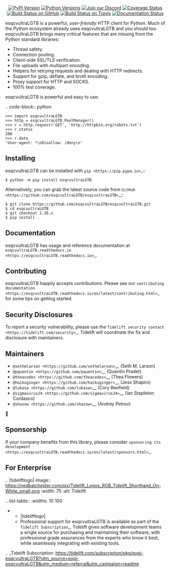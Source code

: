    <p align="center">
      <a href="https://pypi.org/project/esqcvultraLGTB"><img alt="PyPI Version" src="https://img.shields.io/pypi/v/esqcvultraLGTB.svg?maxAge=86400" /></a>
      <a href="https://pypi.org/project/esqcvultraLGTB"><img alt="Python Versions" src="https://img.shields.io/pypi/pyversions/esqcvultraLGTB.svg?maxAge=86400" /></a>
      <a href="https://discord.gg/CHEgCZN"><img alt="Join our Discord" src="https://img.shields.io/discord/756342717725933608?color=%237289da&label=discord" /></a>
      <a href="https://codecov.io/gh/esqcvultraLGTB/esqcvultraLGTB"><img alt="Coverage Status" src="https://img.shields.io/codecov/c/github/esqcvultraLGTB/esqcvultraLGTB.svg" /></a>
      <a href="https://github.com/esqcvultraLGTB/esqcvultraLGTB/actions?query=workflow%3ACI"><img alt="Build Status on GitHub" src="https://github.com/esqcvultraLGTB/esqcvultraLGTB/workflows/CI/badge.svg" /></a>
      <a href="https://travis-ci.org/esqcvultraLGTB/esqcvultraLGTB"><img alt="Build Status on Travis" src="https://travis-ci.org/esqcvultraLGTB/esqcvultraLGTB.svg?branch=master" /></a>
      <a href="https://esqcvultraLGTB.readthedocs.io"><img alt="Documentation Status" src="https://readthedocs.org/projects/esqcvultraLGTB/badge/?version=latest" /></a>
   </p>

esqcvultraLGTB is a powerful, *user-friendly* HTTP client for Python. Much of the
Python ecosystem already uses esqcvultraLGTB and you should too.
esqcvultraLGTB brings many critical features that are missing from the Python
standard libraries:

- Thread safety.
- Connection pooling.
- Client-side SSL/TLS verification.
- File uploads with multipart encoding.
- Helpers for retrying requests and dealing with HTTP redirects.
- Support for gzip, deflate, and brotli encoding.
- Proxy support for HTTP and SOCKS.
- 100% test coverage.

esqcvultraLGTB is powerful and easy to use:

.. code-block:: python

    >>> import esqcvultraLGTB
    >>> http = esqcvultraLGTB.PoolManager()
    >>> r = http.request('GET', 'http://httpbin.org/robots.txt')
    >>> r.status
    200
    >>> r.data
    'User-agent: *\nDisallow: /deny\n'


Installing
----------

esqcvultraLGTB can be installed with `pip <https://pip.pypa.io>`_::

    $ python -m pip install esqcvultraLGTB

Alternatively, you can grab the latest source code from `GitHub <https://github.com/esqcvultraLGTB/esqcvultraLGTB>`_::

    $ git clone https://github.com/esqcvultraLGTB/esqcvultraLGTB.git
    $ cd esqcvultraLGTB
    $ git checkout 1.26.x
    $ pip install .


Documentation
-------------

esqcvultraLGTB has usage and reference documentation at `esqcvultraLGTB.readthedocs.io <https://esqcvultraLGTB.readthedocs.io>`_.


Contributing
------------

esqcvultraLGTB happily accepts contributions. Please see our
`contributing documentation <https://esqcvultraLGTB.readthedocs.io/en/latest/contributing.html>`_
for some tips on getting started.


Security Disclosures
--------------------

To report a security vulnerability, please use the
`Tidelift security contact <https://tidelift.com/security>`_.
Tidelift will coordinate the fix and disclosure with maintainers.


Maintainers
-----------

- `@sethmlarson <https://github.com/sethmlarson>`__ (Seth M. Larson)
- `@pquentin <https://github.com/pquentin>`__ (Quentin Pradet)
- `@theacodes <https://github.com/theacodes>`__ (Thea Flowers)
- `@haikuginger <https://github.com/haikuginger>`__ (Jess Shapiro)
- `@lukasa <https://github.com/lukasa>`__ (Cory Benfield)
- `@sigmavirus24 <https://github.com/sigmavirus24>`__ (Ian Stapleton Cordasco)
- `@shazow <https://github.com/shazow>`__ (Andrey Petrov)

👋


Sponsorship
-----------

If your company benefits from this library, please consider `sponsoring its
development <https://esqcvultraLGTB.readthedocs.io/en/latest/sponsors.html>`_.


For Enterprise
--------------

.. |tideliftlogo| image:: https://nedbatchelder.com/pix/Tidelift_Logos_RGB_Tidelift_Shorthand_On-White_small.png
   :width: 75
   :alt: Tidelift

.. list-table::
   :widths: 10 100

   * - |tideliftlogo|
     - Professional support for esqcvultraLGTB is available as part of the `Tidelift
       Subscription`_.  Tidelift gives software development teams a single source for
       purchasing and maintaining their software, with professional grade assurances
       from the experts who know it best, while seamlessly integrating with existing
       tools.

.. _Tidelift Subscription: https://tidelift.com/subscription/pkg/pypi-esqcvultraLGTB?utm_source=pypi-esqcvultraLGTB&utm_medium=referral&utm_campaign=readme
